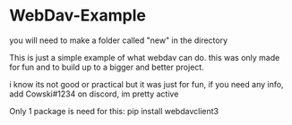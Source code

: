 # WebDav-Example

you will need to make a folder called "new" in the directory

This is just a simple example of what webdav can do. this was only made for fun and to build up to a bigger and better project.

i know its not good or practical but it was just for fun, if you need any info, add Cowski#1234 on discord, im pretty active 


Only 1 package is need for this:
    pip install webdavclient3
